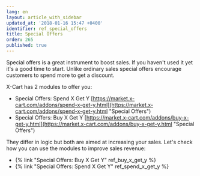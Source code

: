 ```yaml
---
lang: en
layout: article_with_sidebar
updated_at: '2018-01-16 15:47 +0400'
identifier: ref_special_offers
title: Special Offers
order: 265
published: true
---
```

Special offers is a great instrument to boost sales. If you haven't used it yet it's a good time to start. Unlike ordinary sales special offers encourage customers to spend more to get a discount.

X-Cart has 2 modules to offer you:
* Special Offers: Spend X Get Y [https://market.x-cart.com/addons/spend-x-get-y.html](https://market.x-cart.com/addons/spend-x-get-y.html "Special Offers")
* Special Offers: Buy X Get Y [https://market.x-cart.com/addons/buy-x-get-y.html](https://market.x-cart.com/addons/buy-x-get-y.html "Special Offers")

They differ in logic but both are aimed at increasing your sales. Let's check how you can use the modules to improve sales revenue:
- {% link "Special Offers: Buy X Get Y" ref_buy_x_get_y %}
- {% link "Special Offers: Spend X Get Y" ref_spend_x_get_y %}
